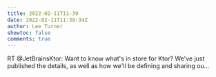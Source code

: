 ```yaml
---
title: 2022-02-11T11-39
date: 2022-02-11T11:39:34Z
author: Lee Turner
showtoc: false
comments: true
---
```


RT @JetBrainsKtor: Want to know what's in store for Ktor? We've just published the details, as well as how we'll be defining and sharing ou…


